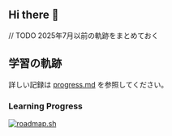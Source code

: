 ## Hi there 👋




// TODO 2025年7月以前の軌跡をまとめておく    
## 学習の軌跡
詳しい記録は [progress.md](./progress.md) を参照してください。

### Learning Progress
[![roadmap.sh](https://roadmap.sh/card/wide/68f8880532ad652bc8a6a58e?variant=dark)](https://roadmap.sh)
